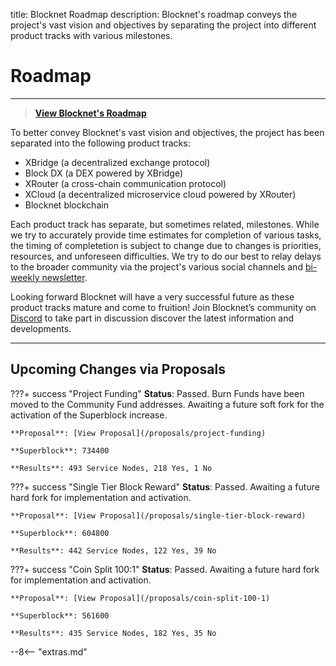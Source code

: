 title: Blocknet Roadmap
description: Blocknet's roadmap conveys the project's vast vision and objectives by separating the project into different product tracks with various milestones.


# Roadmap

---

> [**View Blocknet's Roadmap <i class="fa fa-external-link"></i>**](https://blocknet.co/#roadmap)

To better convey Blocknet's vast vision and objectives, the project has been separated into the following product tracks:

* XBridge (a decentralized exchange protocol)
* Block DX (a DEX powered by XBridge)
* XRouter (a cross-chain communication protocol)
* XCloud (a decentralized microservice cloud powered by XRouter)
* Blocknet blockchain

Each product track has separate, but sometimes related, milestones. While we try to accurately provide time estimates for completion of various tasks, the timing of completetion is subject to change due to changes is priorities, resources, and unforeseen difficulties. We try to do our best to relay delays to the broader community via the project's various social channels and [bi-weekly newsletter](http://eepurl.com/c5OJMj). 

Looking forward Blocknet will have a very successful future as these product tracks mature and come to fruition! Join Blocknet’s community on [Discord](https://discord.gg/2e6s7H8) to take part in discussion discover the latest information and developments.

---

## Upcoming Changes via Proposals

???+ success "Project Funding"
    **Status**: Passed. Burn Funds have been moved to the Community Fund addresses. Awaiting a future soft fork for the activation of the Superblock increase.

    **Proposal**: [View Proposal](/proposals/project-funding)

    **Superblock**: 734400

    **Results**: 493 Service Nodes, 218 Yes, 1 No


???+ success "Single Tier Block Reward"
    **Status**: Passed. Awaiting a future hard fork for implementation and activation.

    **Proposal**: [View Proposal](/proposals/single-tier-block-reward)

    **Superblock**: 604800

    **Results**: 442 Service Nodes, 122 Yes, 39 No


???+ success "Coin Split 100:1"
    **Status**: Passed. Awaiting a future hard fork for implementation and activation.

    **Proposal**: [View Proposal](/proposals/coin-split-100-1)

    **Superblock**: 561600

    **Results**: 435 Service Nodes, 182 Yes, 35 No








<script type="text/javascript">
// read instructions for related links in ../snippets/extras.md
var relatedLinks = [];
</script>

--8<-- "extras.md"






